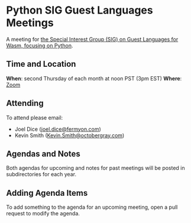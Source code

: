 # Python SIG Guest Languages Meetings

A meeting for [the Special Interest Group (SIG) on Guest Languages for Wasm, focusing on Python](https://github.com/bytecodealliance/governance/blob/main/SIGs/SIG-guest-languages/proposal.md).

## Time and Location

**When**: second Thursday of each month at noon PST (3pm EST)
**Where**: [Zoom](https://zoom.us/j/3385977601?pwd=UjJhYWh1MW5RTHg5eE9JTGV4UksrUT09)

## Attending

To attend please email:

* Joel Dice (joel.dice@fermyon.com)
* Kevin Smith (Kevin.Smith@octobergray.com)

## Agendas and Notes

Both agendas for upcoming and notes for past meetings will be posted in
subdirectories for each year.

## Adding Agenda Items

To add something to the agenda for an upcoming meeting, open a pull request to
modify the agenda.
